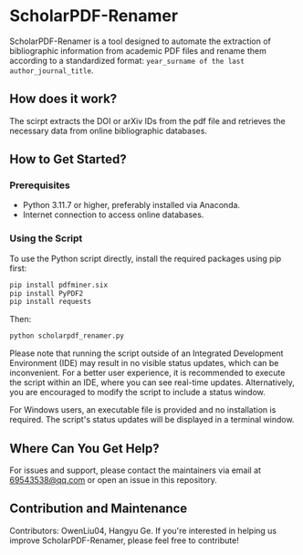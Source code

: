 # ScholarPDF-Renamer
ScholarPDF-Renamer is a tool designed to automate the extraction of bibliographic information from academic PDF files and rename them according to a standardized format: `year_surname of the last author_journal_title`. 

## How does it work?
The scirpt extracts the DOI or arXiv IDs from the pdf file and retrieves the necessary data from online bibliographic databases.

## How to Get Started?
### Prerequisites
- Python 3.11.7 or higher, preferably installed via Anaconda.
- Internet connection to access online databases.

### Using the Script
To use the Python script directly, install the required packages using pip first:
```bash
pip install pdfminer.six
pip install PyPDF2
pip install requests
```
Then:
```bash
python scholarpdf_renamer.py
```
Please note that running the script outside of an Integrated Development Environment (IDE) may result in no visible status updates, which can be inconvenient. For a better user experience, it is recommended to execute the script within an IDE, where you can see real-time updates. Alternatively, you are encouraged to modify the script to include a status window.

For Windows users, an executable file is provided and no installation is required. The script's status updates will be displayed in a terminal window.

## Where Can You Get Help?
For issues and support, please contact the maintainers via email at 69543538@qq.com or open an issue in this repository.

## Contribution and Maintenance
Contributors: OwenLiu04, Hangyu Ge. If you're interested in helping us improve ScholarPDF-Renamer, please feel free to contribute!
